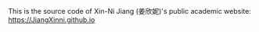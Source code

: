 This is the source code of Xin-Ni Jiang (姜欣妮)'s public academic website: https://JiangXinni.github.io